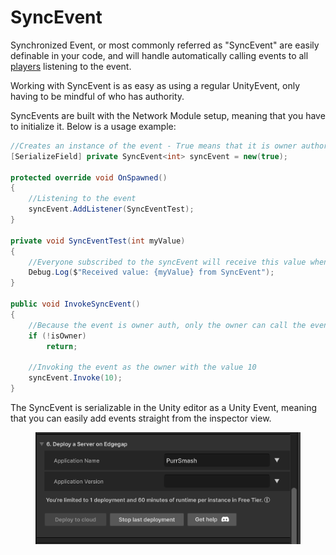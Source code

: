 # SyncEvent

Synchronized Event, or most commonly referred as "SyncEvent" are easily definable in your code, and will handle automatically calling events to all [players](../../../terminology/playerid-client-connection.md) listening to the event.

Working with SyncEvent is as easy as using a regular UnityEvent, only having to be mindful of who has authority.

SyncEvents are built with the Network Module setup, meaning that you have to initialize it. Below is a usage example:

```csharp
//Creates an instance of the event - True means that it is owner authority
[SerializeField] private SyncEvent<int> syncEvent = new(true);

protected override void OnSpawned()
{
    //Listening to the event
    syncEvent.AddListener(SyncEventTest);
}

private void SyncEventTest(int myValue)
{
    //Everyone subscribed to the syncEvent will receive this value when the owner invokes it
    Debug.Log($"Received value: {myValue} from SyncEvent");
}

public void InvokeSyncEvent()
{
    //Because the event is owner auth, only the owner can call the event.
    if (!isOwner)
        return;
    
    //Invoking the event as the owner with the value 10
    syncEvent.Invoke(10);
}
```

The SyncEvent is serializable in the Unity editor as a Unity Event, meaning that you can easily add events straight from the inspector view.

<figure><img src="../../../.gitbook/assets/image (9).png" alt=""><figcaption></figcaption></figure>
